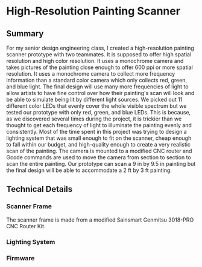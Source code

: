 # High-Resolution Painting Scanner

## Summary

For my senior design engineering class, I created a high-resolution painting scanner prototype with two teammates. It is supposed to offer high spatial resolution and high color resolution. It uses a monochrome camera and takes pictures of the painting close enough to offer 600 ppi or more spatial resolution. It uses a monochrome camera to collect more frequency information than a standard color camera which only collects red, green, and blue light. The final design will use many more frequencies of light to allow artists to have fine control over how their painting's scan will look and be able to simulate being lit by different light sources. We picked out 11 different color LEDs that evenly cover the whole visible spectrum but we tested our prototype with only red, green, and blue LEDs. This is because, as we discovered several times during the project, it is trickier than we thought to get each frequency of light to illuminate the painting evenly and consistently. Most of the time spent in this project was trying to design a lighting system that was small enough to fit on the scanner, cheap enough to fall within our budget, and high-quality enough to create a very realistic scan of the painting. The camera is mounted to a modified CNC router and Gcode commands are used to move the camera from section to section to scan the entire painting. Our prototype can scan a 9 in by 9.5 in painting but the final design will be able to accommodate a 2 ft by 3 ft painting. 

## Technical Details

### Scanner Frame

The scanner frame is made from a modified Sainsmart Genmitsu 3018-PRO CNC Router Kit. 

### Lighting System



### Firmware
